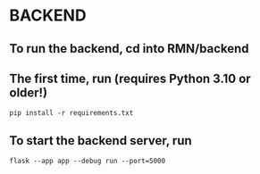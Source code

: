 # BACKEND

## To run the backend, cd into RMN/backend

## The first time, run (requires Python 3.10 or older!)
```
pip install -r requirements.txt
```

## To start the backend server, run
```
flask --app app --debug run --port=5000
```
